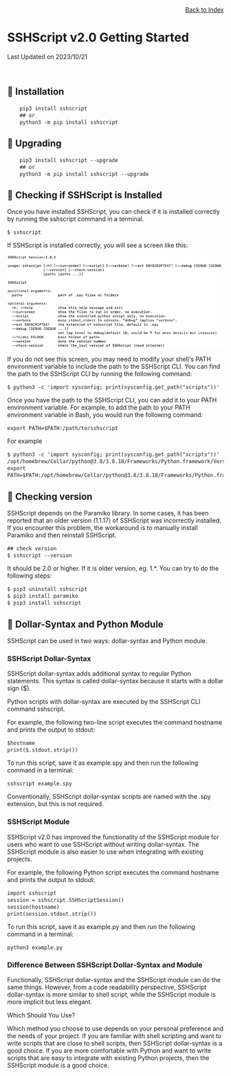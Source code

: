 # SSHScript v2.0 Getting Started

Last Updated on 2023/10/21

<div style="text-align:right;position:relative;top:-140px"><a href="./index">Back to Index</a></div>

## 🔵 Installation
```
    pip3 install sshscript
    ## or
    python3 -m pip install sshscript
```

## 🔵 Upgrading
```
    pip3 install sshscript --upgrade
    ## or
    python3 -m pip install sshscript --upgrade
```
    
## 🔵 <a name="check-installation"></a> Checking if SSHScript is Installed

Once you have installed SSHScript, you can check if it is installed correctly by running the sshscript command in a terminal. 

```
$ sshscript
```

If SSHScript is installed correctly, you will see a screen like this:

![image](sshscriptcli.png)

If you do not see this screen, you may need to modify your shell's PATH environment variable to include the path to the SSHScript CLI. You can find the path to the SSHScript CLI by running the following command:

```
$ python3 -c 'import sysconfig; print(sysconfig.get_path("scripts"))'
```
Once you have the path to the SSHScript CLI, you can add it to your PATH environment variable. For example, to add the path to your PATH environment variable in Bash, you would run the following command:

```
export PATH=$PATH:/path/to/sshscript
```

For example
```
$ python3 -c 'import sysconfig; print(sysconfig.get_path("scripts"))'
/opt/homebrew/Cellar/python@3.8/3.8.18/Frameworks/Python.framework/Versions/3.8/bin
export PATH=$PATH:/opt/homebrew/Cellar/python@3.8/3.8.18/Frameworks/Python.framework/Versions/3.8/bin
```

## 🔵 <a name="check-version"></a> Checking version
SSHScript depends on the Paramiko library. In some cases, it has been reported that an older version (1.1.17) of SSHScript was incorrectly installed. If you encounter this problem, the workaround is to manually install Paramiko and then reinstall SSHScript.

```
## check version
$ sshscript --version
```
It should be 2.0 or higher. If it is older version, eg. 1.*. You can try to do the following steps:
```
$ pip3 uninstall sshscript
$ pip3 install paramiko
$ pip3 install sshscript
```

## 🔵 <a name="check-works"></a>  Dollar-Syntax and Python Module

SSHScript can be used in two ways: dollar-syntax and Python module.

### SSHScript Dollar-Syntax

SSHScript dollar-syntax adds additional syntax to regular Python statements. This syntax is called dollar-syntax because it starts with a dollar sign ($).

Python scripts with dollar-syntax are executed by the SSHScript CLI command sshscript.

For example, the following two-line script executes the command hostname and prints the output to stdout:

```
$hostname
print($.stdout.strip())
```

To run this script, save it as example.spy and then run the following command in a terminal:

```
sshscript example.spy
```

Conventionally, SSHScript dollar-syntax scripts are named with the .spy extension, but this is not required.

### SSHScript Module

SSHScript v2.0 has improved the functionality of the SSHScript module for users who want to use SSHScript without writing dollar-syntax. The SSHScript module is also easier to use when integrating with existing projects.

For example, the following Python script executes the command hostname and prints the output to stdout:

```
import sshscript
session = sshscript.SSHScriptSession()
session(hostname)
print(session.stdout.strip())
```

To run this script, save it as example.py and then run the following command in a terminal:

```
python3 example.py
```

### Difference Between SSHScript Dollar-Syntax and Module

Functionally, SSHScript dollar-syntax and the SSHScript module can do the same things. However, from a code readability perspective, SSHScript dollar-syntax is more similar to shell script, while the SSHScript module is more implicit but less elegant.

Which Should You Use?

Which method you choose to use depends on your personal preference and the needs of your project. If you are familiar with shell scripting and want to write scripts that are close to shell scripts, then SSHScript dollar-syntax is a good choice. If you are more comfortable with Python and want to write scripts that are easy to integrate with existing Python projects, then the SSHScript module is a good choice.
